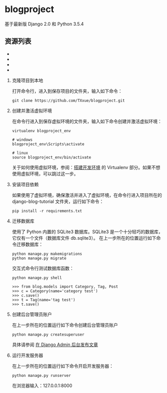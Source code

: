 # blogproject
基于最新版 Django 2.0 和 Python 3.5.4

## 资源列表
-
-
-
-

1. 克隆项目到本地

   打开命令行，进入到保存项目的文件夹，输入如下命令：

   ```
   git clone https://github.com/TXxue/blogproject.git
   ```

2. 创建并激活虚拟环境

   在命令行进入到保存虚拟环境的文件夹，输入如下命令创建并激活虚拟环境：

   ```
   virtualenv blogproject_env

   # windows
   blogproject_env\Scripts\activate

   # linux
   source blogproject_env/bin/activate
   ```

   关于如何使用虚拟环境，参阅：[搭建开发环境](http://zmrenwu.com/post/3/) 的 Virtualenv 部分。如果不想使用虚拟环境，可以跳过这一步。

3. 安装项目依赖

   如果使用了虚拟环境，确保激活并进入了虚拟环境，在命令行进入项目所在的 django-blog-tutorial 文件夹，运行如下命令：

   ```
   pip install -r requirements.txt
   ```

4. 迁移数据库
 
   使用了 Python 内置的 SQLite3 数据库。SQLite3 是一个十分轻巧的数据库，它仅有一个文件（数据库文件 db.sqlite3）。
   在上一步所在的位置运行如下命令迁移数据库：

   ```
   python manage.py makemigrations
   python manage.py migrate
   ```
   交互式命令行测试数据库函数：
    ```
   python manage.py shell
   
   >>> from blog.models import Category, Tag, Post
   >>> c = Category(name='category test')
   >>> c.save()
   >>> t = Tag(name='tag test')
   >>> t.save()
   ```

5. 创建后台管理员账户

   在上一步所在的位置运行如下命令创建后台管理员账户

   ```
   python manage.py createsuperuser
   ```

   具体请参阅 [在 Django Admin 后台发布文章](http://zmrenwu.com/post/9/)

6. 运行开发服务器

   在上一步所在的位置运行如下命令开启开发服务器：

   ```
   python manage.py runserver
   ```

   在浏览器输入：127.0.0.1:8000

